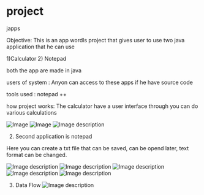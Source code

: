 # project
japps

Objective: This is an app wordls project that gives user to use two java application that he can use 

1)Calculator
2) Notepad

both the app are made in java

users of system : Anyon can access to these apps if he have source code

tools used : notepad ++ 

how project works: The calculator have a user  interface through you can do various calculations

![Image](https://raw.githubusercontent.com/vidushi-max1/project/master/screenshot1.PNG)
![Image](https://raw.githubusercontent.com/vidushi-max1/project/master/screenshot2.PNG)
![Image description](https://raw.githubusercontent.com/vidushi-max1/project/master/screenshot3.PNG)




2. Second application is notepad

Here you can create a txt file that can be saved, can be opend later, text format can be changed.



![Image description](https://raw.githubusercontent.com/vidushi-max1/project/master/notepad1.PNG)
![Image description](https://raw.githubusercontent.com/vidushi-max1/project/master/notepad2.PNG)
![Image description](https://raw.githubusercontent.com/vidushi-max1/project/master/notepad3.PNG)
![Image description](lhttps://raw.githubusercontent.com/vidushi-max1/project/master/notepad4.PNG)
![Image description](https://raw.githubusercontent.com/vidushi-max1/project/master/notepad4.PNG)

3. Data Flow
![Image description](https://raw.githubusercontent.com/vidushi-max1/project/master/flow.jpeg)



